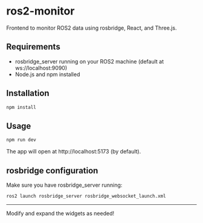 # ros2-monitor

Frontend to monitor ROS2 data using rosbridge, React, and Three.js.

## Requirements
- rosbridge_server running on your ROS2 machine (default at ws://localhost:9090)
- Node.js and npm installed

## Installation

```bash
npm install
```

## Usage

```bash
npm run dev
```

The app will open at http://localhost:5173 (by default).

## rosbridge configuration
Make sure you have rosbridge_server running:

```bash
ros2 launch rosbridge_server rosbridge_websocket_launch.xml
```

---

Modify and expand the widgets as needed!
